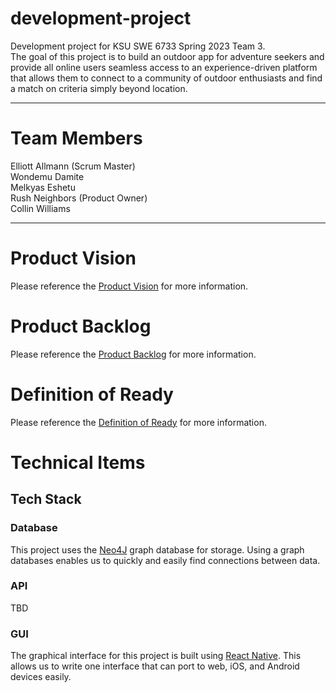 # development-project
Development project for KSU SWE 6733 Spring 2023 Team 3.  
The goal of this project is to build an outdoor app for adventure seekers and provide all online users seamless access to an experience-driven platform that allows them to connect to a community of outdoor enthusiasts and find a match on criteria simply beyond location.

---

# Team Members  

Elliott Allmann (Scrum Master)  
Wondemu Damite   
Melkyas Eshetu  
Rush Neighbors (Product Owner)  
Collin Williams 

---

# Product Vision

Please reference the [Product Vision](https://github.com/KSU-SWE6733-Spring2023-Team3/development-project) for more information.

# Product Backlog

Please reference the [Product Backlog](https://github.com/orgs/KSU-SWE6733-Spring2023-Team3/projects/1) for more information.

# Definition of Ready

Please reference the [Definition of Ready](https://github.com/KSU-SWE6733-Spring2023-Team3/development-project) for more information.

# Technical Items

## Tech Stack

### Database

This project uses the [Neo4J](https://neo4j.com/) graph database for storage. Using a graph databases enables us to quickly and easily find connections between data.

### API

TBD

### GUI

The graphical interface for this project is built using [React Native](https://reactnative.dev/). This allows us to write one interface that can port to web, iOS, and Android devices easily. 

